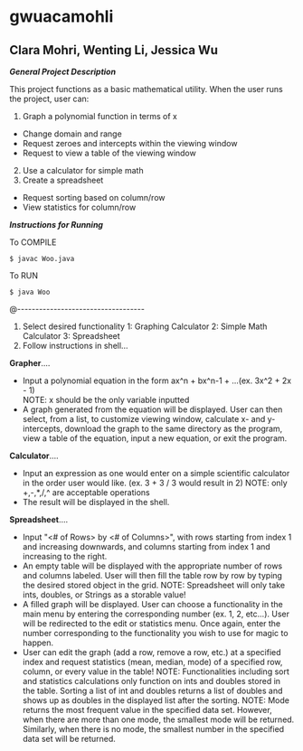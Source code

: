 ﻿# gwuacamohli
## Clara Mohri, Wenting Li, Jessica Wu

_**General Project Description**_

This project functions as a basic mathematical utility. When the user runs the project, user can: 
1. Graph a polynomial function in terms of x
  * Change domain and range
  * Request zeroes and intercepts within the viewing window
  * Request to view a table of the viewing window
2. Use a calculator for simple math
3. Create a spreadsheet
  * Request sorting based on column/row
  * View statistics for column/row

_**Instructions for Running**_

To COMPILE
~~~~
$ javac Woo.java
~~~~
To RUN
~~~~
$ java Woo
~~~~
@-----------------------------------
1. Select desired functionality
	1: Graphing Calculator
	2: Simple Math Calculator
	3: Spreadsheet
2. Follow instructions in shell…  

**Grapher**....
* Input a polynomial equation in the form ax^n + bx^n-1 + ...(ex. 3x^2 + 2x - 1)  
   NOTE: x should be the only variable inputted
* A graph generated from the equation will be displayed. User can then select, from a list, to customize viewing window, calculate x- and y- intercepts, download the graph to the same directory as the program, view a table of the equation, input a new equation, or exit the program. 

**Calculator**....
* Input an expression as one would enter on a simple scientific calculator in the order user would like.
	   (ex. 3 + 3 / 3 would result in 2)
	NOTE: only +,-,*,/,^ are acceptable operations
*  The result will be displayed in the shell.

**Spreadsheet**....
* Input "<# of Rows> by <# of Columns>", with rows starting from index 1 and increasing downwards, and columns starting from index 1 and increasing to the right.
* An empty table will be displayed with the appropriate number of rows and columns labeled. User will then fill the table row by row by typing the desired stored object in the grid. 
    NOTE: Spreadsheet will only take ints, doubles, or Strings as a storable value!
* A filled graph will be displayed. User can choose a functionality in the main menu by entering the corresponding number (ex. 1, 2, etc...). User will be redirected to the edit or statistics menu. Once again, enter the number corresponding to the functionality you wish to use for magic to happen.
* User can edit the graph (add a row, remove a row, etc.) at a specified index and request statistics (mean, median, mode) of a specified row, column, or every value in the table!
    NOTE: Functionalities including sort and statistics calculations only function on ints and doubles stored in the table. Sorting a list of int and doubles returns a list of doubles and shows up as doubles in the displayed list after the sorting.
    NOTE: Mode returns the most frequent value in the specified data set. However, when there are more than one mode, the smallest mode will be returned. Similarly, when there is no mode, the smallest number in the specified data set will be returned.
